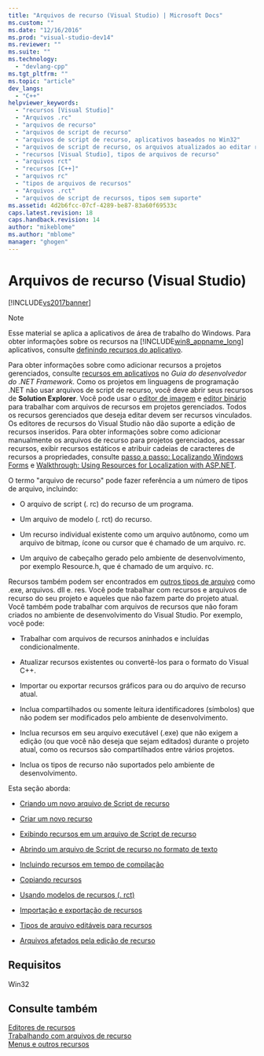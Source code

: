 ```yaml
---
title: "Arquivos de recurso (Visual Studio) | Microsoft Docs"
ms.custom: ""
ms.date: "12/16/2016"
ms.prod: "visual-studio-dev14"
ms.reviewer: ""
ms.suite: ""
ms.technology: 
  - "devlang-cpp"
ms.tgt_pltfrm: ""
ms.topic: "article"
dev_langs: 
  - "C++"
helpviewer_keywords: 
  - "recursos [Visual Studio]"
  - "Arquivos .rc"
  - "arquivos de recurso"
  - "arquivos de script de recurso"
  - "arquivos de script de recurso, aplicativos baseados no Win32"
  - "arquivos de script de recurso, os arquivos atualizados ao editar recursos"
  - "recursos [Visual Studio], tipos de arquivos de recurso"
  - "arquivos rct"
  - "recursos [C++]"
  - "arquivos rc"
  - "tipos de arquivos de recursos"
  - "Arquivos .rct"
  - "arquivos de script de recursos, tipos sem suporte"
ms.assetid: 4d2b6fcc-07cf-4289-be87-83a60f69533c
caps.latest.revision: 18
caps.handback.revision: 14
author: "mikeblome"
ms.author: "mblome"
manager: "ghogen"
---
```

# Arquivos de recurso (Visual Studio)
[!INCLUDE[vs2017banner](../assembler/inline/includes/vs2017banner.md)]

> [!NOTE]
>  Esse material se aplica a aplicativos de área de trabalho do Windows. Para obter informações sobre os recursos na [!INCLUDE[win8_appname_long](../build/includes/win8_appname_long_md.md)] aplicativos, consulte [definindo recursos do aplicativo](http://msdn.microsoft.com/pt-br/476ea844-632c-4467-9ce3-966be1350dd4).  
>   
>  Para obter informações sobre como adicionar recursos a projetos gerenciados, consulte [recursos em aplicativos](../Topic/Resources%20in%20Desktop%20Apps.md) no *Guia do desenvolvedor do .NET Framework.* Como os projetos em linguagens de programação .NET não usar arquivos de script de recurso, você deve abrir seus recursos de **Solution Explorer**. Você pode usar o [editor de imagem](../mfc/image-editor-for-icons.md) e [editor binário](../mfc/binary-editor.md) para trabalhar com arquivos de recursos em projetos gerenciados. Todos os recursos gerenciados que deseja editar devem ser recursos vinculados. Os editores de recursos do Visual Studio não dão suporte a edição de recursos inseridos. Para obter informações sobre como adicionar manualmente os arquivos de recurso para projetos gerenciados, acessar recursos, exibir recursos estáticos e atribuir cadeias de caracteres de recursos a propriedades, consulte [passo a passo: Localizando Windows Forms](http://msdn.microsoft.com/pt-br/9a96220d-a19b-4de0-9f48-01e5d82679e5) e [Walkthrough: Using Resources for Localization with ASP.NET](../Topic/Walkthrough:%20Using%20Resources%20for%20Localization%20with%20ASP.NET.md).  
  
 O termo "arquivo de recurso" pode fazer referência a um número de tipos de arquivo, incluindo:  
  
-   O arquivo de script \(. rc\) do recurso de um programa.  
  
-   Um arquivo de modelo \(. rct\) do recurso.  
  
-   Um recurso individual existente como um arquivo autônomo, como um arquivo de bitmap, ícone ou cursor que é chamado de um arquivo. rc.  
  
-   Um arquivo de cabeçalho gerado pelo ambiente de desenvolvimento, por exemplo Resource.h, que é chamado de um arquivo. rc.  
  
 Recursos também podem ser encontrados em [outros tipos de arquivo](../windows/editable-file-types-for-resources.md) como .exe, arquivos. dll e. res. Você pode trabalhar com recursos e arquivos de recurso do seu projeto e aqueles que não fazem parte do projeto atual. Você também pode trabalhar com arquivos de recursos que não foram criados no ambiente de desenvolvimento do Visual Studio. Por exemplo, você pode:  
  
-   Trabalhar com arquivos de recursos aninhados e incluídas condicionalmente.  
  
-   Atualizar recursos existentes ou convertê\-los para o formato do Visual C\+\+.  
  
-   Importar ou exportar recursos gráficos para ou do arquivo de recurso atual.  
  
-   Inclua compartilhados ou somente leitura identificadores \(símbolos\) que não podem ser modificados pelo ambiente de desenvolvimento.  
  
-   Inclua recursos em seu arquivo executável \(.exe\) que não exigem a edição \(ou que você não deseja que sejam editados\) durante o projeto atual, como os recursos são compartilhados entre vários projetos.  
  
-   Inclua os tipos de recurso não suportados pelo ambiente de desenvolvimento.  
  
 Esta seção aborda:  
  
-   [Criando um novo arquivo de Script de recurso](../windows/how-to-create-a-resource-script-file.md)  
  
-   [Criar um novo recurso](../windows/how-to-create-a-resource.md)  
  
-   [Exibindo recursos em um arquivo de Script de recurso](../windows/how-to-open-a-resource-script-file-outside-of-a-project-standalone.md)  
  
-   [Abrindo um arquivo de Script de recurso no formato de texto](../windows/how-to-open-a-resource-script-file-in-text-format.md)  
  
-   [Incluindo recursos em tempo de compilação](../Topic/How%20to:%20Include%20Resources%20at%20Compile%20Time.md)  
  
-   [Copiando recursos](../windows/how-to-copy-resources.md)  
  
-   [Usando modelos de recursos \(. rct\)](../Topic/How%20to:%20Use%20Resource%20Templates.md)  
  
-   [Importação e exportação de recursos](../windows/how-to-import-and-export-resources.md)  
  
-   [Tipos de arquivo editáveis para recursos](../windows/editable-file-types-for-resources.md)  
  
-   [Arquivos afetados pela edição de recurso](../Topic/Files%20Affected%20by%20Resource%20Editing.md)  
  
## Requisitos  
 Win32  
  
## Consulte também  
 [Editores de recursos](../mfc/resource-editors.md)   
 [Trabalhando com arquivos de recurso](../mfc/working-with-resource-files.md)   
 [Menus e outros recursos](http://msdn.microsoft.com/library/windows/desktop/ms632583.aspx)
